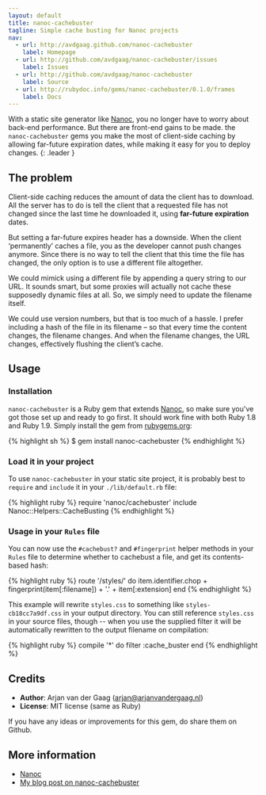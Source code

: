 ```yaml
---
layout: default
title: nanoc-cachebuster
tagline: Simple cache busting for Nanoc projects
nav:
  - url: http://avdgaag.github.com/nanoc-cachebuster
    label: Homepage
  - url: http://github.com/avdgaag/nanoc-cachebuster/issues
    label: Issues
  - url: http://github.com/avdgaag/nanoc-cachebuster
    label: Source
  - url: http://rubydoc.info/gems/nanoc-cachebuster/0.1.0/frames
    label: Docs
---
```

With a static site generator like [Nanoc][], you no longer have to worry about back-end performance. But there are front-end gains to be made. the `nanoc-cachebuster` gems you make the most of client-side caching by allowing far-future expiration dates, while making it easy for you to deploy changes.
{: .leader }

## The problem

Client-side caching reduces the amount of data the client has to download. All the server has to do is tell the client that a requested file has not changed since the last time he downloaded it, using **far-future expiration** dates.

But setting a far-future expires header has a downside. When the client ‘permanently’ caches a file, you as the developer cannot push changes anymore. Since there is no way to tell the client that this time the file has changed, the only option is to use a different file altogether.

We could mimick using a different file by appending a query string to our URL. It sounds smart, but some proxies will actually not cache these supposedly dynamic files at all. So, we simply need to update the filename itself.

We could use version numbers, but that is too much of a hassle. I prefer including a hash of the file in its filename – so that every time the content changes, the filename changes. And when the filename changes, the URL changes, effectively flushing the client’s cache.

## Usage

### Installation

`nanoc-cachebuster` is a Ruby gem that extends [Nanoc][], so make sure you've got those set up and ready to go first. It should work fine with both Ruby 1.8 and Ruby 1.9. Simply install the gem from [rubygems.org][]:

{% highlight sh %}
$ gem install nanoc-cachebuster
{% endhighlight %}

### Load it in your project

To use `nanoc-cachebuster` in your static site project, it is probably best to `require` and `include` it in your `./lib/default.rb` file:

{% highlight ruby %}
require 'nanoc/cachebuster'
include Nanoc::Helpers::CacheBusting
{% endhighlight %}

### Usage in your `Rules` file

You can now use the `#cachebust?` and `#fingerprint` helper methods in your `Rules` file to determine whether to cachebust a file, and get its contents-based hash:

{% highlight ruby %}
route '/styles/' do
  item.identifier.chop + fingerprint(item[:filename]) + '.' + item[:extension]
end
{% endhighlight %}

This example will rewrite `styles.css` to something like `styles-cb18cc7a9df.css` in your output directory. You can still reference `styles.css` in your source files, though -- when you use the supplied filter it will be automatically rewritten to the output filename on compilation:

{% highlight ruby %}
compile '*' do
  filter :cache_buster
end
{% endhighlight %}

## Credits

* **Author**: Arjan van der Gaag (<arjan@arjanvandergaag.nl>)
* **License**: MIT license (same as Ruby)

If you have any ideas or improvements for this gem, do share them on Github.

## More information

* [Nanoc][]
* [My blog post on nanoc-cachebuster][1]

[Nanoc]: http://nanoc.stoneship.org
[rubygems.org]: http://rubygems.org
[1]: http://arjanvandergaag.nl/blog/nanoc-cachebuster.html

